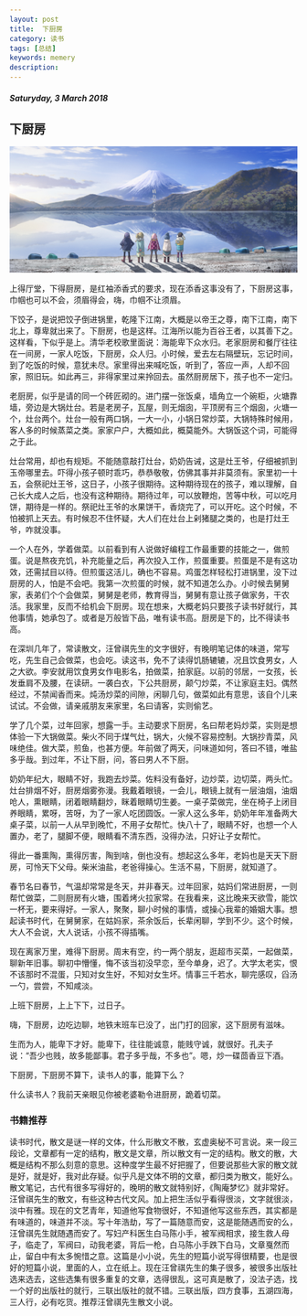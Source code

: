 ```yaml
---
layout: post
title:  下厨房
category: 读书
tags: [总结]
keywords: memery
description:
---
```


##### Saturyday, 3 March 2018

##  下厨房

![nice](/../../assets/img/book/2018/image_5.jpg)

上得厅堂，下得厨房，是红袖添香式的要求，现在添香这事没有了，下厨房这事，巾帼也可以不会，须眉得会，嗨，巾帼不让须眉。

下饺子，是说把饺子倒进锅里，乾隆下江南，大概是以帝王之尊，南下江南，南下北上，尊卑就出来了。下厨房，也是这样。江海所以能为百谷王者，以其善下之。这样看，下似乎是上。清华老校歌里面说：海能卑下众水归。老家厨房和餐厅往往在一间房，一家人吃饭，下厨房，众人归。小时候，爱去左右隔壁玩，忘记时间，到了吃饭的时候，意犹未尽。家里得出来喊吃饭，听到了，答应一声，人却不回家，照旧玩。如此再三，非得家里过来拎回去。虽然厨房居下，孩子也不一定归。

老厨房，似乎是请的同一个砖匠砌的。进门摆一张饭桌，墙角立一个碗柜，火塘靠墙，旁边是大锅灶台。若是老房子，瓦屋，则无烟囱，平顶房有三个烟囱，火塘一个，灶台两个。灶台一般有两口锅，一大一小，小锅日常炒菜，大锅特殊时候用，客人多的时候蒸菜之类。家家户户，大概如此，概莫能外。大锅饭这个词，可能得之于此。

灶台常用，却也有规矩。不能随意敲打灶台，奶奶告诫，这是灶王爷，仔细被抓到玉帝哪里去。吓得小孩子顿时乖巧，恭恭敬敬，仿佛其事并非莫须有。家里初一十五，会祭祀灶王爷，这日子，小孩子很期待。这种期待现在的孩子，难以理解，自己长大成人之后，也没有这种期待。期待过年，可以放鞭炮，苦等中秋，可以吃月饼，期待是一样的。祭祀灶王爷的水果饼干，香烧完了，可以开吃。这个时候，不怕被抓上天去。有时候忍不住怀疑，大人们在灶台上剁猪腿之类的，也是打灶王爷，咋就没事。

一个人在外，学着做菜。以前看到有人说做好编程工作最重要的技能之一，做煎蛋。说是熬夜充饥，补充能量之后，再次投入工作，煎蛋重要。煎蛋是不是有这功效，还需拭目以待。但煎蛋这活儿，确也不容易。鸡蛋怎样轻松打进锅里，没下过厨房的人，怕是不会吧。我第一次煎蛋的时候，就不知道怎么办。小时候去舅舅家，表弟们个个会做菜，舅舅是老师，教育得当，舅舅有意让孩子做家务，干农活。我家里，反而不给机会下厨房。现在想来，大概老妈只要孩子读书好就行，其他事情，她承包了。或者是万般皆下品，唯有读书高。厨房是下的，比不得读书高。

在深圳几年了，常读散文，汪曾祺先生的文字很好，有晚明笔记体的味道，常写吃，先生自己会做菜，也会吃。读这书，免不了读得饥肠辘辘，况且饮食男女，人之大欲。李安就用饮食男女作电影名，拍做菜，拍家庭。以前的邻居，一女孩，长发垂肩不及腰，在读研。一袭白衣，下公共厨房，颠勺炒菜，不让家庭主妇。偶然经过，不禁闻香而来。炖汤炒菜的间隙，闲聊几句，做菜如此有意思，该自个儿来试试。不会做，请亲戚朋友来家里，名曰请客，实则偷艺。

学了几个菜，过年回家，想露一手。主动要求下厨房，名曰帮老妈炒菜，实则是想体验一下大锅做菜。柴火不同于煤气灶，锅大，火候不容易控制。大锅抄青菜，风味绝佳。做大菜，煎鱼，也甚方便。年前做了两天，问味道如何，答曰不错，唯盐多乎哉。到过年，不让下厨，问，答曰男人不下厨。

奶奶年纪大，眼睛不好，我跑去炒菜。佐料没有备好，边炒菜，边切菜，两头忙。灶台排烟不好，厨房烟雾弥漫。我戴着眼镜，一会儿，眼镜上就有一层油烟，油烟呛人，熏眼睛，闭着眼睛翻炒，眯着眼睛切生姜。一桌子菜做完，坐在椅子上闭目养眼睛，累呀，苦呀，为了一家人吃团圆饭。一家人这么多年，奶奶年年准备两大桌子菜，以前一人从早到晚忙，不用子女帮忙。快八十了，眼睛不好，也想一个人置办，老了，腿脚不便，眼睛看不清东西，没得办法，只好让子女帮忙。

得此一番熏陶，熏得厉害，陶到啥，倒也没有。想起这么多年，老妈也是天天下厨房，可怜天下父母。柴米油盐，老爸得操心。生活不易，下厨房，就知道了。

春节名曰春节，气温却常常是冬天，并非春天。过年回家，姑妈们常进厨房，一则帮忙做菜，二则厨房有火塘，围着烤火拉家常。在我看来，这比晚来天欲雪，能饮一杯无，要来得好。一家人，聚聚，聊小时候的事情，或操心我辈的婚姻大事。想起读书时代，在舅舅家，在姑妈家，茶余饭后，长辈闲聊，学到不少。这个时候，大人不会说，大人说话，小孩不得插嘴。

现在离家万里，难得下厨房。周末有空，约一两个朋友，逛超市买菜，一起做菜，聊新年旧事。聊初中懵懂，悔不该当初没早恋，至今单身，迟了。大学太老实，恨不该那时不混蛋，只知对女生好，不知对女生坏。情事三千若水，聊完感叹，舀汤一勺，尝尝，不知咸淡。

上班下厨房，上上下下，过日子。

嗨，下厨房，边吃边聊，地铁末班车已没了，出门打的回家，这下厨房有滋味。

生而为人，能卑下才好。能卑下，往往能诚意，能贱守诚，就很好。孔夫子说：“吾少也贱，故多能鄙事。君子多乎哉，不多也”。嗯，炒一碟茴香豆下酒。

下厨房，下厨房不算下，读书人的事，能算下么？

什么读书人？我前天亲眼见你被老婆勒令进厨房，跪着切菜。

### 书籍推荐

读书时代，散文是谜一样的文体，什么形散文不散，玄虚奥秘不可言说。来一段三段论，文章都有一定的结构，散文是文章，所以散文有一定的结构。散文的散，大概是结构不那么刻意的意思。这种度学生最不好把握了，但要说那些大家的散文就是好，就是好，我对此存疑。似乎凡是文体不明的文章，都归类为散文，能好么。散文笔记，古代有很多写得好的，晚明的散文就特别好，《陶庵梦忆》就非常好。汪曾祺先生的散文，有些这种古代文风。加上把生活似乎看得很淡，文字就很淡，淡中有雅。现在的文艺青年，知道他写食物很好，不知道他写这些东西，其实都是有味道的，味道并不淡。写十年浩劫，写了一篇随意而安，这是能随遇而安的么，汪曾祺先生就随遇而安了。写妇产科医生白马陈小手，被军阀相求，接生救人母子，临走了，军阀曰，动我老婆，背后一枪，白马陈小手跌下白马，文章戛然而止，留白中有太多惋惜之意。这篇是小小说，先生的短篇小说写得很精要，也是很好的短篇小说，里面的人，立在纸上。现在汪曾祺先生的集子很多，被很多出版社选来选去，这些选集有很多重复的文章，选得很乱，这可真是散了，没法子选，找一个好的出版社的就行，三联出版社的就不错。三联出版，四方食事，五湖四海，三人行，必有吃货。推荐汪曾祺先生散文小说。
